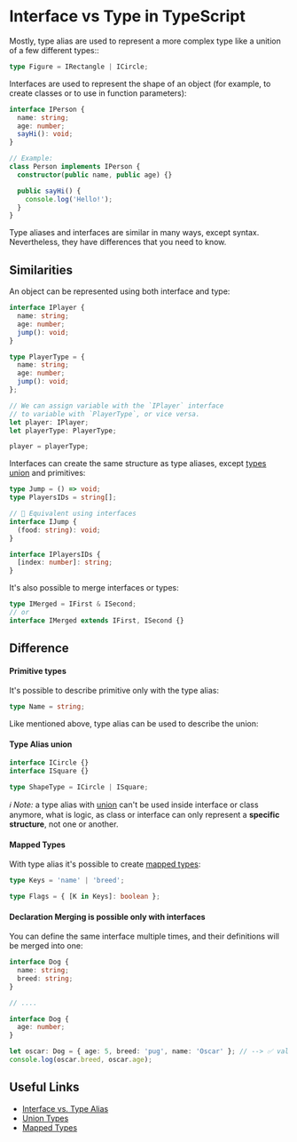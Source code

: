 # Interface vs Type in TypeScript

Mostly, type alias are used to represent a more complex type like a unition of a few different types::

```typescript
type Figure = IRectangle | ICircle;
```

Interfaces are used to represent the shape of an object (for example, to create classes or to use in function parameters):

```typescript
interface IPerson {
  name: string;
  age: number;
  sayHi(): void;
}

// Example:
class Person implements IPerson {
  constructor(public name, public age) {}

  public sayHi() {
    console.log('Hello!');
  }
}
```

Type aliases and interfaces are similar in many ways, except syntax. Nevertheless, they have differences that you need to know.

## Similarities

An object can be represented using both interface and type:

```typescript
interface IPlayer {
  name: string;
  age: number;
  jump(): void;
}

type PlayerType = {
  name: string;
  age: number;
  jump(): void;
};

// We can assign variable with the `IPlayer` interface
// to variable with `PlayerType`, or vice versa.
let player: IPlayer;
let playerType: PlayerType;

player = playerType;
```

Interfaces can create the same structure as type aliases, except [types union](https://www.typescriptlang.org/docs/handbook/advanced-types.html#union-types) and primitives:

```typescript
type Jump = () => void;
type PlayersIDs = string[];

// 🔽 Equivalent using interfaces
interface IJump {
  (food: string): void;
}

interface IPlayersIDs {
  [index: number]: string;
}
```

It's also possible to merge interfaces or types:

```typescript
type IMerged = IFirst & ISecond;
// or
interface IMerged extends IFirst, ISecond {}
```

## Difference

#### Primitive types

It's possible to describe primitive only with the type alias:

```typescript
type Name = string;
```

Like mentioned above, type alias can be used to describe the union:

#### Type Alias union

```typescript
interface ICircle {}
interface ISquare {}

type ShapeType = ICircle | ISquare;
```

_ℹ️ Note:_ a type alias with [union](https://www.typescriptlang.org/docs/handbook/advanced-types.html#union-types) can't be used inside interface or class anymore, what is logic, as class or interface can only represent a **specific structure**, not one or another.

#### Mapped Types

With type alias it's possible to create [mapped types](https://www.typescriptlang.org/docs/handbook/advanced-types.html#mapped-types):

```typescript
type Keys = 'name' | 'breed';

type Flags = { [K in Keys]: boolean };
```

#### Declaration Merging is possible only with interfaces

You can define the same interface multiple times, and their definitions will be merged into one:

```typescript
interface Dog {
  name: string;
  breed: string;
}

// ....

interface Dog {
  age: number;
}

let oscar: Dog = { age: 5, breed: 'pug', name: 'Oscar' }; // --> ✅ valid
console.log(oscar.breed, oscar.age);
```

## Useful Links

- [Interface vs. Type Alias](https://www.typescriptlang.org/docs/handbook/advanced-types.html#interfaces-vs-type-aliases)
- [Union Types](https://www.typescriptlang.org/docs/handbook/advanced-types.html#union-types)
- [Mapped Types](https://www.typescriptlang.org/docs/handbook/advanced-types.html#mapped-types)
